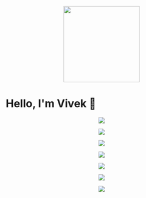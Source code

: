 <p align="center">
<img src="https://raw.githubusercontent.com/AryanVBW/SOP/main/92390419.jpeg" height="200"><br>
<h1>Hello, I'm Vivek 👋</h1>
</p>
<p align="center">
<img src="https://raw.githubusercontent.com/AryanVBW/SOP/main/textbook/1.jpg" height=""><br>
</p>
<p align="center">
<img src="https://raw.githubusercontent.com/AryanVBW/SOP/main/textbook/2.jpg" height=""><br>
</p>
<p align="center">
<img src="https://raw.githubusercontent.com/AryanVBW/SOP/main/textbook/3.jpg" height=""><br>
</p>
<p align="center">
<img src="https://raw.githubusercontent.com/AryanVBW/SOP/main/textbook/4.jpg" height=""><br>
</p>
<p align="center">
<img src="https://raw.githubusercontent.com/AryanVBW/SOP/main/textbook/5.jpg" height=""><br>
</p>
<p align="center">
<img src="https://raw.githubusercontent.com/AryanVBW/SOP/main/textbook/6.jpg" height=""><br>
</p>
<p align="center">
<img src="https://raw.githubusercontent.com/AryanVBW/SOP/main/textbook/7.jpg" height=""><br>
</p>
